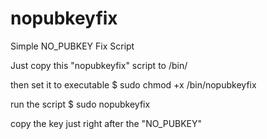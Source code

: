 # nopubkeyfix
Simple NO_PUBKEY Fix Script

Just copy this "nopubkeyfix" script to /bin/

then set it to executable
$ sudo chmod +x /bin/nopubkeyfix

run the script
$ sudo nopubkeyfix

copy the key just right after the "NO_PUBKEY"
